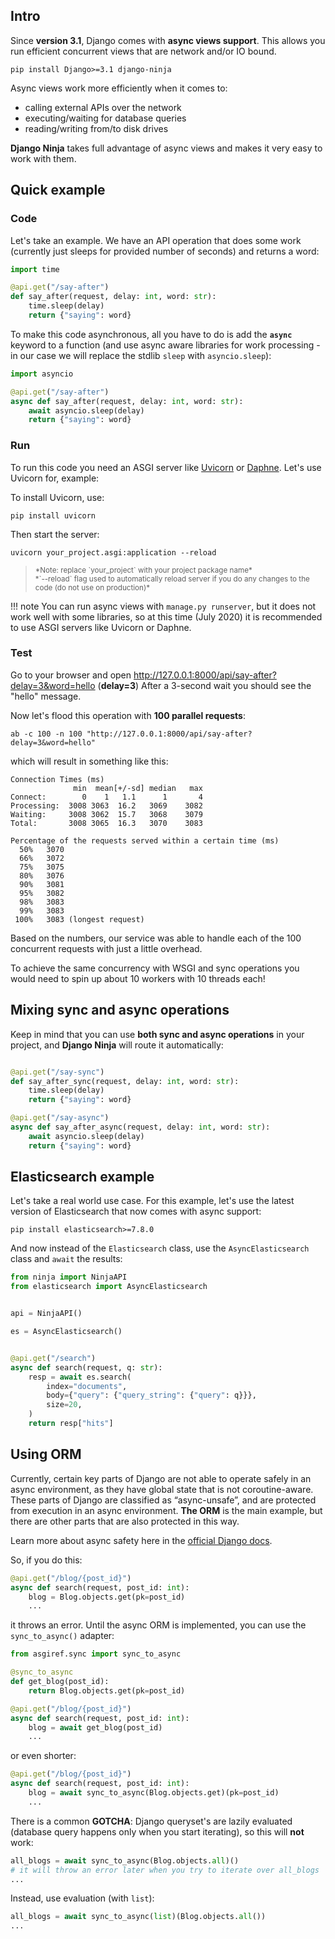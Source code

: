 ## Intro
Since **version 3.1**, Django comes with **async views support**. This allows you run efficient concurrent views that are network and/or IO bound.

```
pip install Django>=3.1 django-ninja
```

Async views work more efficiently when it comes to:

 - calling external APIs over the network
 - executing/waiting for database queries
 - reading/writing from/to disk drives


**Django Ninja** takes full advantage of async views and makes it very easy to work with them.


## Quick example

### Code

Let's take an example.  We have an API operation that does some work (currently just sleeps for provided number of seconds) and returns a word:

```Python hl_lines="5"
import time

@api.get("/say-after")
def say_after(request, delay: int, word: str):
    time.sleep(delay)
    return {"saying": word}
```

To make this code asynchronous, all you have to do is add the **`async`** keyword to a function (and use async aware libraries for work processing - in our case we will replace the stdlib `sleep` with `asyncio.sleep`): 


```Python hl_lines="1 4 5"
import asyncio

@api.get("/say-after")
async def say_after(request, delay: int, word: str):
    await asyncio.sleep(delay)
    return {"saying": word}
```

### Run

To run this code you need an ASGI server like <a href="https://www.uvicorn.org/" target="_blank">Uvicorn</a> or <a href="https://github.com/django/daphne" target="_blank">Daphne</a>. Let's use Uvicorn for, example:

To install Uvicorn, use:
```
pip install uvicorn
```

Then start the server:

```
uvicorn your_project.asgi:application --reload
```


> <small>
> *Note: replace `your_project` with your project package name*<br>
> *`--reload` flag used to automatically reload server if you do any changes to the code (do not use on production)*
> </small>

!!! note
    You can run async views with `manage.py runserver`, but it does not work well with some libraries, so at this time (July 2020) it is recommended to use ASGI servers like Uvicorn or Daphne.

### Test

Go to your browser and open <a href="http://127.0.0.1:8000/api/say-after?delay=3&word=hello" target="_blank">http://127.0.0.1:8000/api/say-after?delay=3&word=hello</a> (**delay=3**)
After a 3-second wait you should see the "hello" message.

Now let's flood this operation with **100 parallel requests**:


```
ab -c 100 -n 100 "http://127.0.0.1:8000/api/say-after?delay=3&word=hello"
```

which will result in something like this:
```
Connection Times (ms)
              min  mean[+/-sd] median   max
Connect:        0    1   1.1      1       4
Processing:  3008 3063  16.2   3069    3082
Waiting:     3008 3062  15.7   3068    3079
Total:       3008 3065  16.3   3070    3083

Percentage of the requests served within a certain time (ms)
  50%   3070
  66%   3072
  75%   3075
  80%   3076
  90%   3081
  95%   3082
  98%   3083
  99%   3083
 100%   3083 (longest request)
```

Based on the numbers, our service was able to handle each of the 100 concurrent requests with just a little overhead.

To achieve the same concurrency with WSGI and sync operations you would need to spin up about 10 workers with 10 threads each!


## Mixing sync and async operations

Keep in mind that you can use **both sync and async operations** in your project, and **Django Ninja** will route it automatically:


```Python hl_lines="2 7"

@api.get("/say-sync")
def say_after_sync(request, delay: int, word: str):
    time.sleep(delay)
    return {"saying": word}

@api.get("/say-async")
async def say_after_async(request, delay: int, word: str):
    await asyncio.sleep(delay)
    return {"saying": word}
```




## Elasticsearch example

Let's take a real world use case. For this example, let's use the latest version of Elasticsearch that now comes with async support:



```
pip install elasticsearch>=7.8.0
```

And now instead of the `Elasticsearch` class, use the `AsyncElasticsearch` class and `await` the results:


```Python hl_lines="2 7 11 12"
from ninja import NinjaAPI
from elasticsearch import AsyncElasticsearch


api = NinjaAPI()

es = AsyncElasticsearch()


@api.get("/search")
async def search(request, q: str):
    resp = await es.search(
        index="documents", 
        body={"query": {"query_string": {"query": q}}},
        size=20,
    )
    return resp["hits"]
```


## Using ORM

Currently, certain key parts of Django are not able to operate safely in an async environment, as they have global state that is not coroutine-aware. These parts of Django are classified as “async-unsafe”, and are protected from execution in an async environment. **The ORM** is the main example, but there are other parts that are also protected in this way.

Learn more about async safety here in the <a href="https://docs.djangoproject.com/en/3.2/topics/async/#async-safety" target="_blank">official Django docs</a>.


So, if you do this:

```Python hl_lines="3"
@api.get("/blog/{post_id}")
async def search(request, post_id: int):
    blog = Blog.objects.get(pk=post_id)
    ...
```
it throws an error. Until the async ORM is implemented, you can use the `sync_to_async()` adapter:

```Python hl_lines="1 3 9"
from asgiref.sync import sync_to_async

@sync_to_async
def get_blog(post_id):
    return Blog.objects.get(pk=post_id)

@api.get("/blog/{post_id}")
async def search(request, post_id: int):
    blog = await get_blog(post_id)
    ...
```

or even shorter:

```Python hl_lines="3"
@api.get("/blog/{post_id}")
async def search(request, post_id: int):
    blog = await sync_to_async(Blog.objects.get)(pk=post_id)
    ...
```

There is a common **GOTCHA**: Django queryset's are lazily evaluated (database query happens only when you start iterating), so this will **not** work:

```Python
all_blogs = await sync_to_async(Blog.objects.all)()
# it will throw an error later when you try to iterate over all_blogs
...
```

Instead, use evaluation (with `list`):

```Python
all_blogs = await sync_to_async(list)(Blog.objects.all())
...
```







